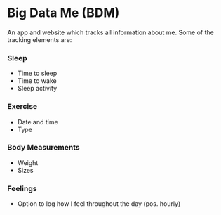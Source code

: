 Big Data Me (BDM)
=====================

An app and website which tracks all information about me. Some of the tracking elements are:

### Sleep
+ Time to sleep
+ Time to wake
+ Sleep activity
### Exercise
+ Date and time
+ Type
### Body Measurements
+ Weight
+ Sizes
### Feelings
+ Option to log how I feel throughout the day (pos. hourly)
